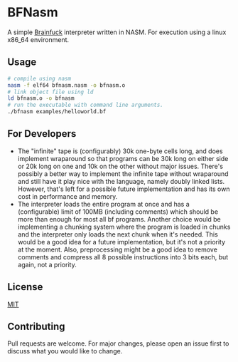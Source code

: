 # BFNasm
A simple [Brainfuck](https://en.wikipedia.org/wiki/Brainfuck) interpreter written in NASM.
For execution using a linux x86_64 environment.

## Usage

```bash
# compile using nasm 
nasm -f elf64 bfnasm.nasm -o bfnasm.o
# link object file using ld
ld bfnasm.o -o bfnasm
# run the executable with command line arguments.
./bfnasm examples/helloworld.bf

```

## For Developers
- The "infinite" tape is (configurably) 30k one-byte cells long, and does implement wraparound so that programs can be 30k long on either side or 20k long on one and 10k on the other without major issues. There's possibly a better way to implement the infinite tape without wraparound and still have it play nice with the language, namely doubly linked lists. However, that's left for a possible future implementation and has its own cost in performance and memory.
- The interpreter loads the entire program at once and has a (configurable) limit of 100MB (including comments) which should be more than enough for most all bf programs. Another choice would be implementing a chunking system where the program is loaded in chunks and the interpreter only loads the next chunk when it's needed. This would be a good idea for a future implementation, but it's not a priority at the moment. Also, preprocessing might be a good idea to remove comments and compress all 8 possible instructions into 3 bits each, but again, not a priority.

## License
[MIT](https://choosealicense.com/licenses/mit/)

## Contributing
Pull requests are welcome. For major changes, please open an issue first to discuss what you would like to change.
